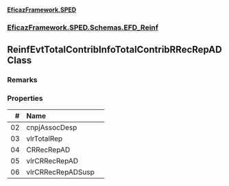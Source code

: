 #### [EficazFramework.SPED](EficazFrameworkSPED.md 'EficazFramework SPED')
### [EficazFramework.SPED.Schemas.EFD_Reinf](EficazFramework.SPED.Schemas.EFD_Reinf.md 'EficazFramework.SPED.Schemas.EFD_Reinf')

## ReinfEvtTotalContribInfoTotalContribRRecRepAD Class

### Remarks
### Properties

| # | Name | |
| ---: | :--- | :--- |
| 02 | cnpjAssocDesp |  |
| 03 | vlrTotalRep |  |
| 04 | CRRecRepAD |  |
| 05 | vlrCRRecRepAD |  |
| 06 | vlrCRRecRepADSusp |  |
